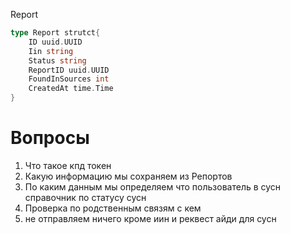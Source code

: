 Report 
```go 
type Report strutct{
	ID uuid.UUID
	Iin string
	Status string 
	ReportID uuid.UUID
	FoundInSources int
	CreatedAt time.Time
}


```

# Вопросы 
1. Что такое кпд токен 
2. Какую информацию мы сохраняем из Репортов 
3. По каким данным мы определяем что пользователь в сусн справочник по статусу сусн 
4. Проверка по родственным связям с кем 
5. не отправляем ничего кроме иин и реквест айди для сусн 

